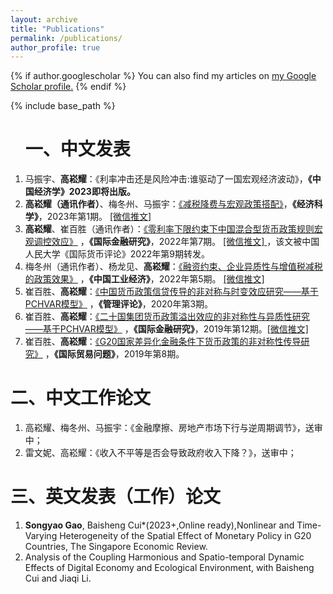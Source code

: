 ```yaml
---
layout: archive
title: "Publications"
permalink: /publications/
author_profile: true
---
```


{% if author.googlescholar %}
  You can also find my articles on <u><a href="{{author.googlescholar}}">my Google Scholar profile</a>.</u>
{% endif %}

{% include base_path %}

<!---
{% for post in site.publications reversed %}
  {% include archive-single.html %}
{% endfor %}
--->
<ol>
<h1>一、中文发表</h1>  
  <li> 马振宇、<b>高崧耀</b>：《利率冲击还是风险冲击:谁驱动了一国宏观经济波动》，<b>《中国经济学》2023即将出版。</b>  </li>
  <li> <b>高崧耀（通讯作者）</b>、梅冬州、马振宇：<a href="http://ccj.pku.edu.cn/jjkx/CN/10.12088/PKU.jjkx.2023.01.03#1">《减税降费与宏观政策搭配》</a>，<b>《经济科学》</b>，2023年第1期。 <a href="https://mp.weixin.qq.com/s/KZbD0MSt0Kp54ChEHeGp-g">[微信推文] </a>  </li>
  <li> <b>高崧耀</b>、崔百胜（通讯作者）：<a href="https://kns.cnki.net/kcms/detail/detail.aspx?dbcode=CJFD&dbname=CJFDAUTO&filename=GJJR202207002&v=Mjg5MDFyQ1VSN2lmYitSdUZDbmtVcnpNSWlmQmZMRzRITlBNcUk5RlpvUjhlWDFMdXhZUzdEaDFUM3FUcldNMUY=">《零利率下限约束下中国混合型货币政策规则宏观调控效应》</a> ，<b>《国际金融研究》</b>，2022年第7期。 <a href="https://mp.weixin.qq.com/s/IYz7zNg8FeYC7e7xCt8jag">[微信推文] </a>，该文被中国人民大学《国际货币评论》2022年第9期转发。</li>
  <li> 梅冬州（通讯作者）、杨龙见、<b>高崧耀</b>：<a href="https://kns.cnki.net/kcms/detail/detail.aspx?dbcode=CJFD&dbname=CJFDLAST2022&filename=GGYY202205002&v=MTQwNDlOUE1xbzlGWm9SOGVYMUx1eFlTN0RoMVQzcVRyV00xRnJDVVI3aWZiK1J1RkNua1ViM01JaXJTZDdHNEg=">《融资约束、企业异质性与增值税减税的政策效果》</a> ，<b>《中国工业经济》</b>，2022年第5期。 <a href="https://mp.weixin.qq.com/s/M8q00DZg_CMS-5cX02l0XQ">[微信推文] </a>  </li>
    <li> 崔百胜、<b>高崧耀</b>：<a href="https://kns.cnki.net/kcms/detail/detail.aspx?dbcode=CJFD&dbname=CJFDLAST2020&filename=ZWGD202003163&v=MTEwNDZHNEhOSE1ySTVEWjRSOGVYMUx1eFlTN0RoMVQzcVRyV00xRnJDVVI3aWZiK1J1RkNua1ZydkJQenJNYXI=">《中国货币政策信贷传导的非对称与时变效应研究——基于PCHVAR模型》</a> ，<b>《管理评论》</b>，2020年第3期。  </li>
     <li> 崔百胜、<b>高崧耀</b>：<a href="https://kns.cnki.net/kcms/detail/detail.aspx?dbcode=CJFD&dbname=CJFDLAST2020&filename=GJJR201912004&v=Mjg0MTRxVHJXTTFGckNVUjdpZmIrUnVGQ25rVmIzT0lpZkJmTEc0SDlqTnJZOUZZSVI4ZVgxTHV4WVM3RGgxVDM=">《二十国集团货币政策溢出效应的非对称性与异质性研究——基于PCHVAR模型》</a> ，<b>《国际金融研究》</b>，2019年第12期。<a href="https://mp.weixin.qq.com/s/88473iFYMrmWkXc_KucRzw">[微信推文] </a>  </li>
      <li> 崔百胜、<b>高崧耀</b>：<a href="https://kns.cnki.net/kcms/detail/detail.aspx?dbcode=CJFD&dbname=CJFDLAST2019&filename=GJMW201908010&v=MDE2OTZaSVI4ZVgxTHV4WVM3RGgxVDNxVHJXTTFGckNVUjdpZmIrUnVGQ25rVkw3UElpZkdlYkc0SDlqTXA0OUU=">《G20国家差异化金融条件下货币政策的非对称性传导研究》</a> ，<b>《国际贸易问题》</b>，2019年第8期。  </li>
</ol>

  <h1>二、中文工作论文</h1>  
  <ol>
<li> 高崧耀、梅冬州、马振宇：《金融摩擦、房地产市场下行与逆周期调节》，送审中；  </li>
<li> 雷文妮、高崧耀：《收入不平等是否会导致政府收入下降？》，送审中；  </li>
  </ol>
  
  <h1>三、英文发表（工作）论文</h1>  
  <ol>
<li> <b>Songyao Gao</b>, Baisheng Cui*(2023+,Online ready),Nonlinear and Time-Varying Heterogeneity of the Spatial Effect of Monetary Policy in G20 Countries, The Singapore Economic Review.  </li>
<li> Analysis of the Coupling Harmonious and Spatio-temporal Dynamic Effects of Digital Economy and Ecological Environment, with Baisheng Cui and Jiaqi Li.  </li> 
</ol>
  
